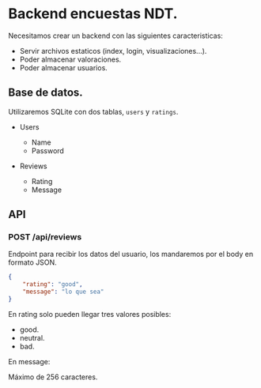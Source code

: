 # Backend encuestas NDT.

Necesitamos crear un backend con las siguientes caracteristicas:
- Servir archivos estaticos (index, login, visualizaciones...).
- Poder almacenar valoraciones.
- Poder almacenar usuarios.

## Base de datos.

Utilizaremos SQLite con dos tablas, `users` y `ratings`.

- Users
    - Name
    - Password

- Reviews
    - Rating
    - Message

## API

### POST /api/reviews

Endpoint para recibir los datos del usuario, los mandaremos por el body en formato JSON.

```json
{
    "rating": "good",
    "message": "lo que sea"
}
```

En rating solo pueden llegar tres valores posibles:

- good.
- neutral.
- bad.

En message:

Máximo de 256 caracteres.